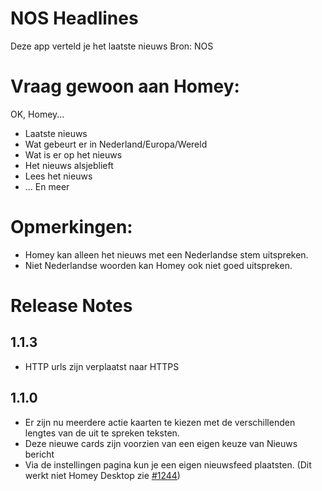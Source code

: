 # NOS Headlines
        
Deze app verteld je het laatste nieuws
Bron: NOS

# Vraag gewoon aan Homey:
OK, Homey...

* Laatste nieuws
* Wat gebeurt er in Nederland/Europa/Wereld
* Wat is er op het nieuws
* Het nieuws alsjeblieft
* Lees het nieuws
* ... En meer

# Opmerkingen:
* Homey kan alleen het nieuws met een Nederlandse stem uitspreken.
* Niet Nederlandse woorden kan Homey ook niet goed uitspreken.


# Release Notes
## 1.1.3
* HTTP urls zijn verplaatst naar HTTPS

## 1.1.0
* Er zijn nu meerdere actie kaarten te kiezen met de verschillenden lengtes van de uit te spreken teksten.
* Deze nieuwe cards zijn voorzien van een eigen keuze van Nieuws bericht
* Via de instellingen pagina kun je een eigen nieuwsfeed plaatsten. (Dit werkt niet Homey Desktop zie [#1244](https://github.com/athombv/homey/issues/1244))
